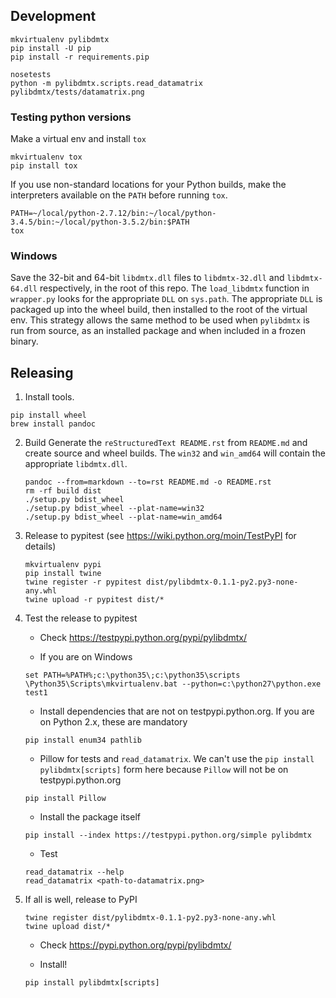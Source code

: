 ## Development

```
mkvirtualenv pylibdmtx
pip install -U pip
pip install -r requirements.pip

nosetests
python -m pylibdmtx.scripts.read_datamatrix pylibdmtx/tests/datamatrix.png
```

### Testing python versions

Make a virtual env and install `tox`

```
mkvirtualenv tox
pip install tox
```

If you use non-standard locations for your Python builds, make the interpreters available on the `PATH` before running `tox`.

```
PATH=~/local/python-2.7.12/bin:~/local/python-3.4.5/bin:~/local/python-3.5.2/bin:$PATH
tox
```

### Windows

Save the 32-bit and 64-bit `libdmtx.dll` files to `libdmtx-32.dll` and
`libdmtx-64.dll` respectively, in the root of this repo.
The `load_libdmtx` function in `wrapper.py` looks for the appropriate `DLL`
on `sys.path`. The appropriate `DLL` is packaged up into the wheel build,
then installed to the root of the virtual env. This strategy allows
the same method to be used when `pylibdmtx` is run from source, as an installed package and when included in a frozen binary.

## Releasing

1. Install tools.

```
pip install wheel
brew install pandoc
```

2. Build
    Generate the `reStructuredText README.rst` from `README.md` and create
    source and wheel builds. The `win32` and `win_amd64` will contain the
    appropriate `libdmtx.dll`.

    ```
    pandoc --from=markdown --to=rst README.md -o README.rst
    rm -rf build dist
    ./setup.py bdist_wheel
    ./setup.py bdist_wheel --plat-name=win32
    ./setup.py bdist_wheel --plat-name=win_amd64
    ```

3. Release to pypitest (see https://wiki.python.org/moin/TestPyPI for details)

    ```
    mkvirtualenv pypi
    pip install twine
    twine register -r pypitest dist/pylibdmtx-0.1.1-py2.py3-none-any.whl
    twine upload -r pypitest dist/*
    ```

4. Test the release to pypitest

    * Check https://testpypi.python.org/pypi/pylibdmtx/

    * If you are on Windows

    ```
    set PATH=%PATH%;c:\python35\;c:\python35\scripts
    \Python35\Scripts\mkvirtualenv.bat --python=c:\python27\python.exe test1
    ```

    * Install dependencies that are not on testpypi.python.org.
    If you are on Python 2.x, these are mandatory

    ```
    pip install enum34 pathlib
    ```

    * Pillow for tests and `read_datamatrix`. We can't use the
    `pip install pylibdmtx[scripts]` form here because `Pillow` will not be
    on testpypi.python.org

    ```
    pip install Pillow
    ```

    * Install the package itself

    ```
    pip install --index https://testpypi.python.org/simple pylibdmtx
    ```

    * Test

    ```
    read_datamatrix --help
    read_datamatrix <path-to-datamatrix.png>
    ```

5. If all is well, release to PyPI

    ```
    twine register dist/pylibdmtx-0.1.1-py2.py3-none-any.whl
    twine upload dist/*
    ```

    * Check https://pypi.python.org/pypi/pylibdmtx/

    * Install!

    ```
    pip install pylibdmtx[scripts]
    ```
